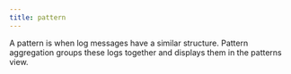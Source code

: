 ```yaml
---
title: pattern
---
```

A pattern is when log messages have a similar structure. Pattern aggregation groups these logs together and displays them in the patterns view.